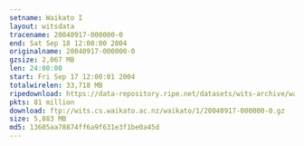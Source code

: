 ```yaml
---
setname: Waikato I
layout: witsdata
tracename: 20040917-000000-0
end: Sat Sep 18 12:00:00 2004
originalname: 20040917-000000-0
gzsize: 2,067 MB
len: 24:00:00
start: Fri Sep 17 12:00:01 2004
totalwirelen: 33,718 MB
ripedownload: https://data-repository.ripe.net/datasets/wits-archive/waikato/1/20040917-000000-0.gz
pkts: 81 million
download: ftp://wits.cs.waikato.ac.nz/waikato/1/20040917-000000-0.gz
size: 5,883 MB
md5: 13605aa78874ff6a9f631e3f1be0a45d
---
```

